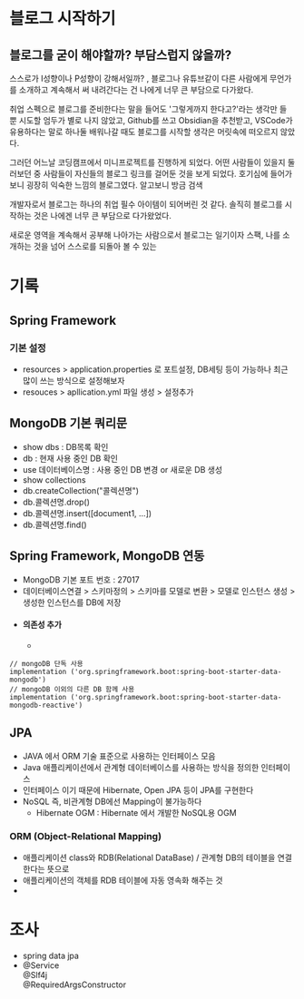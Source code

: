 
# 블로그 시작하기
## 블로그를 굳이 해야할까? 부담스럽지 않을까?

스스로가 I성향이나 P성향이 강해서일까? , 블로그나 유튜브같이 다른 사람에게 무언가를 소개하고 계속해서 써 내려간다는 건 나에게 너무 큰 부담으로 다가왔다.

취업 스펙으로 블로그를 준비한다는 말을 들어도 '그렇게까지 한다고?'라는 생각만 들 뿐 시도할 엄두가 별로 나지 않았고,
Github를 쓰고 Obsidian을 추천받고, VSCode가 유용하다는 말로 하나둘 배워나갈 때도 블로그를 시작할 생각은 머릿속에 떠오르지 않았다.

그러던 어느날 코딩캠프에서 미니프로젝트를 진행하게 되었다.
어떤 사람들이 있을지 둘러보던 중 사람들이 자신들의 블로그 링크를 걸어둔 것을 보게 되었다.
호기심에 들어가보니 굉장히 익숙한 느낌의 블로그였다.
알고보니 방금 검색


개발자로서 블로그는 하나의 취업 필수 아이템이 되어버린 것 같다.
솔직히 블로그를 시작하는 것은 나에겐 너무 큰 부담으로 다가왔었다.


새로운 영역을 계속해서 공부해 나아가는 사람으로서 블로그는 일기이자 스팩, 나를 소개하는 것을 넘어 스스로를 되돌아 볼 수 있는 


# 기록
## Spring Framework

### 기본 설정
- resources > application.properties 로 포트설정,  DB세팅 등이 가능하나 최근 많이 쓰는 방식으로 설정해보자
- resouces > apllication.yml 파일 생성 > 설정추가


## MongoDB 기본 쿼리문
- show dbs : DB목록 확인
- db : 현재 사용 중인 DB 확인
- use 데이터베이스명 : 사용 중인 DB 변경 or 새로운 DB 생성
- show collections
- db.createCollection("콜렉션명")
- db.콜렉션명.drop()
- db.콜렉션명.insert(\[document1, ...\])
- db.콜렉션명.find()

## Spring Framework, MongoDB 연동

- MongoDB 기본 포트 번호 : 27017
- 데이터베이스연결 > 스키마정의 > 스키마를 모델로 변환 > 모델로 인스턴스 생성 > 생성한 인스턴스를 DB에 저장
- #### 의존성 추가
	- ```
```
// mongoDB 단독 사용
implementation ('org.springframework.boot:spring-boot-starter-data-mongodb')
// mongoDB 이외의 다른 DB 함께 사용
implementation ('org.springframework.boot:spring-boot-starter-data-mongodb-reactive')
```

## JPA
- JAVA 에서 ORM 기술 표준으로 사용하는 인터페이스 모음
- Java 애플리케이션에서 관계형 데이터베이스를 사용하는 방식을 정의한 인터페이스
- 인터페이스 이기 때문에 Hibernate, Open JPA 등이 JPA를 구현한다
- NoSQL 즉, 비관계형 DB에선 Mapping이 불가능하다
	- Hibernate OGM : Hibernate 에서 개발한 NoSQL용 OGM
### ORM (Object-Relational Mapping)
- 애플리케이션 class와 RDB(Relational DataBase) / 관계형 DB의 테이블을 연결한다는 뜻으로
- 애플리케이션의 객체를 RDB 테이블에 자동 영속화 해주는 것
- 

# 조사
- spring data jpa
- @Service  
@Slf4j  
@RequiredArgsConstructor